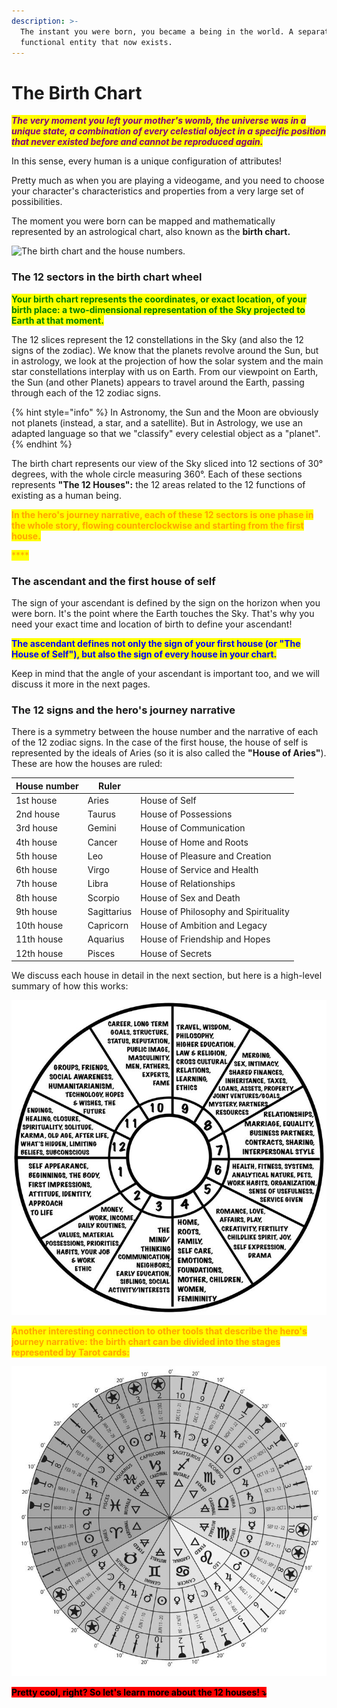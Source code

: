 ```yaml
---
description: >-
  The instant you were born, you became a being in the world. A separated and
  functional entity that now exists.
---
```


# The Birth Chart

_<mark style="color:purple;">**The very moment you left your mother's womb, the universe was in a unique state, a combination of every celestial object in a specific position that never existed before and cannot be reproduced again.**</mark>_&#x20;

In this sense, every human is a unique configuration of attributes!&#x20;

Pretty much as when you are playing a videogame, and you need to choose your character's characteristics and properties from a very large set of possibilities.

The moment you were born can be mapped and mathematically represented by an astrological chart, also known as the **birth chart.**



![The birth chart and the house numbers.](../../.gitbook/assets/AdobeStock\_3032701.jpeg)



### The 12 sectors in the birth chart wheel

<mark style="color:green;">**Your birth chart represents the coordinates, or exact location, of your birth place: a two-dimensional representation of the Sky projected to Earth at that moment.**</mark>&#x20;

The 12 slices represent the 12 constellations in the Sky (and also the 12 signs of the zodiac). We know that the planets revolve around the Sun, but in astrology, we look at the projection of how the solar system and the main star constellations interplay with us on Earth. From our viewpoint on Earth, the Sun (and other Planets) appears to travel around the Earth, passing through each of the 12 zodiac signs.&#x20;

{% hint style="info" %}
In Astronomy, the Sun and the Moon are obviously not planets (instead, a star, and a satellite). But in Astrology, we use an adapted language so that we "classify" every celestial object as a "planet".
{% endhint %}

The birth chart represents our view of the Sky sliced into 12 sections of 30° degrees, with the whole circle measuring 360°. Each of these sections represents **"The 12 Houses":** the 12 areas related to the 12 functions of existing as a human being.&#x20;

<mark style="color:orange;">**In the hero's journey narrative, each of these 12 sectors is one phase in the whole story, flowing counterclockwise and starting from the first house.**</mark>

<mark style="color:orange;">****</mark>

### The ascendant and the first house of self

The sign of your ascendant is defined by the sign on the horizon when you were born. It's the point where the Earth touches the Sky. That's why you need your exact time and location of birth to define your ascendant!

<mark style="color:blue;">**The ascendant defines not only the sign of your first house (or "The House of Self"), but also the sign of every house in your chart.**</mark>&#x20;

Keep in mind that the angle of your ascendant is important too, and we will discuss it more in the next pages.&#x20;



### The 12 signs and the hero's journey narrative&#x20;

There is a symmetry between the house number and the narrative of each of the 12 zodiac signs. In the case of the first house, the house of self is represented by the ideals of Aries (so it is also called the **"House of Aries"**). These are how the houses are ruled:

| House number | Ruler       |                                      |
| ------------ | ----------- | ------------------------------------ |
| 1st house    | Aries       | House of Self                        |
| 2nd house    | Taurus      | House of Possessions                 |
| 3rd house    | Gemini      | House of Communication               |
| 4th house    | Cancer      | House of Home and Roots              |
| 5th house    | Leo         | House of Pleasure and Creation       |
| 6th house    | Virgo       | House of Service and Health          |
| 7th house    | Libra       | House of Relationships               |
| 8th house    | Scorpio     | House of Sex and Death               |
| 9th house    | Sagittarius | House of Philosophy and Spirituality |
| 10th house   | Capricorn   | House of Ambition and Legacy         |
| 11th house   | Aquarius    | House of Friendship and Hopes        |
| 12th house   | Pisces      | House of Secrets                     |



We discuss each house in detail in the next section, but here is a high-level summary of how this works:



![A high-level definition of what each area of the 12 houses represents in our lives.](../../.gitbook/assets/64d6d6f78eadd88066b7f584b5012f13.jpeg)





<mark style="color:orange;">**Another interesting connection to other tools that describe the hero's journey narrative: the birth chart can be divided into the stages represented by Tarot cards:**</mark>



![Tarot hero's journey narrative represented in the astrological chart.](../../.gitbook/assets/95ac90f041bc3e4be6586c280e272b93.png)



<mark style="background-color:red;">**Pretty cool, right? So let's learn more about the 12 houses! ⤵️**</mark>

